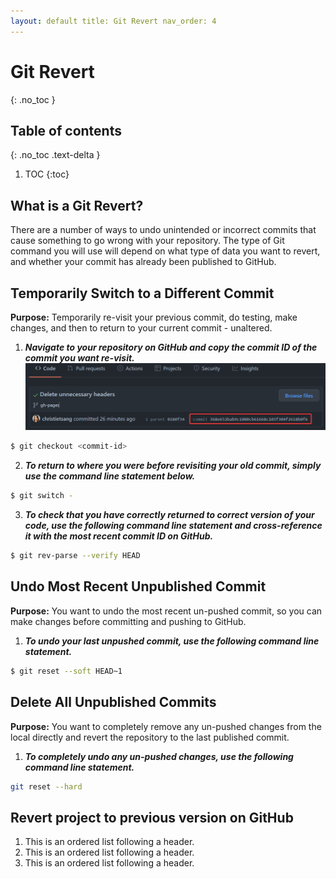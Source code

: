 ```yaml
---
layout: default title: Git Revert nav_order: 4
---
```


# Git Revert

{: .no_toc }

## Table of contents

{: .no_toc .text-delta }

1. TOC {:toc}

## What is a Git Revert?

There are a number of ways to undo unintended or incorrect commits that cause something to go wrong
with your repository. The type of Git command you will use will depend on what type of data you want
to revert, and whether your commit has already been published to GitHub.

## Temporarily Switch to a Different Commit

**Purpose:** Temporarily re-visit your previous commit, do testing, make changes, and then to return
to your current commit - unaltered.

1. ***Navigate to your repository on GitHub and copy the commit ID of the commit you want
   re-visit.***
![revert1.png](revert1.png)
```bash
$ git checkout <commit-id>
```





2. ***To return to where you were before revisiting your old commit, simply use the command line
   statement below.***

```bash
$ git switch -
```

3. ***To check that you have correctly returned to correct version of your code, use the following
   command line statement and cross-reference it with the most recent commit ID on GitHub.***

```bash
$ git rev-parse --verify HEAD
```

## Undo Most Recent Unpublished Commit

**Purpose:** You want to undo the most recent un-pushed commit, so you can make changes before 
committing and pushing to GitHub.

1. ***To undo your last unpushed commit, use the following command line statement.***

```bash
$ git reset --soft HEAD~1
```

## Delete All Unpublished Commits
**Purpose:** You want to completely remove any un-pushed changes from the local directly and 
revert the repository to the last published commit.

1. ***To completely undo any un-pushed changes, use the following command line statement.***

```bash
git reset --hard
```


## Revert project to previous version on GitHub

1. This is an ordered list following a header.
2. This is an ordered list following a header.
3. This is an ordered list following a header.



